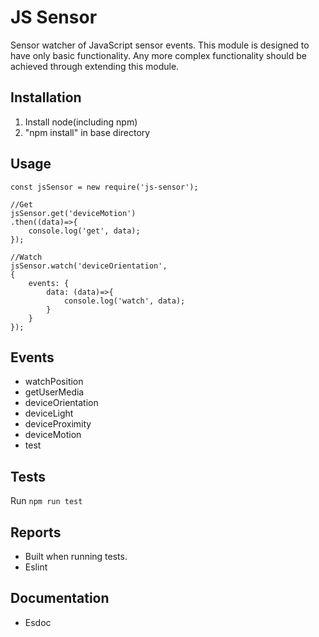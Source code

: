  # JS Sensor
 Sensor watcher of JavaScript sensor events.
 This module is designed to have only basic functionality.
 Any more complex functionality should be achieved through extending this module.

 ## Installation
 1. Install node(including npm)
 2. "npm install" in base directory

 ## Usage
 
 ```
 const jsSensor = new require('js-sensor');
 
 //Get
 jsSensor.get('deviceMotion')
 .then((data)=>{
     console.log('get', data);
 });

 //Watch
 jsSensor.watch('deviceOrientation',
 {
     events: {
         data: (data)=>{
             console.log('watch', data);
         }
     }
 });
 ```

 ## Events
 * watchPosition
 * getUserMedia
 * deviceOrientation
 * deviceLight
 * deviceProximity
 * deviceMotion
 * test

 ## Tests
 Run `npm run test`

 ## Reports
 * Built when running tests.
 * Eslint

 ## Documentation
 * Esdoc
